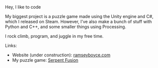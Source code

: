 Hey, I like to code

My biggest project is a puzzle game made using the Unity engine and C#, which I released on Steam. However, I've also make a bunch of stuff with Python and C++, and some smaller things using Processing.

I rock climb, program, and juggle in my free time.

Links:
  - Website (under construction): [ramseyboyce.com](ramseyboyce.com)
  - My puzzle game: [Serpent Fusion](https://store.steampowered.com/app/1126260/Serpent_Fusion/)




<!--
**rmboyce/rmboyce** is a ✨ _special_ ✨ repository because its `README.md` (this file) appears on your GitHub profile.

Here are some ideas to get you started:

- 🔭 I’m currently working on ...
- 🌱 I’m currently learning ...
- 👯 I’m looking to collaborate on ...
- 🤔 I’m looking for help with ...
- 💬 Ask me about ...
- 📫 How to reach me: ...
- 😄 Pronouns: ...
- ⚡ Fun fact: ...
-->
